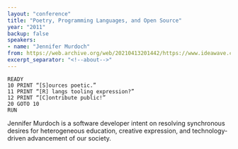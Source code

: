 ```yaml
---
layout: "conference"
title: "Poetry, Programming Languages, and Open Source"
year: "2011"
backup: false
speakers:
- name: "Jennifer Murdoch"
from: https://web.archive.org/web/20210413201442/https://www.ideawave.ca/2011-conference/poetry-programming-languages-and-open-source
excerpt_separator: "<!--about-->"
---
```


    READY  
    10 PRINT “[S]ources poetic.”  
    11 PRINT “[R] langs tooling expression?”  
    12 PRINT “[C]ontribute public!”  
    20 GOTO 10  
    RUN

<!--about-->

Jennifer Murdoch is a software developer intent on resolving
synchronous desires for heterogeneous education, creative expression,
and technology-driven advancement of our society.
